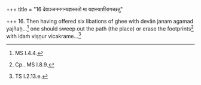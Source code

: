 +++
title = "16 देवाञ्जनमगन्यज्ञस्ततो मा यज्ञस्याशीरागच्छतु"

+++
16. Then having offered six libations of ghee with devān janam agamad yajñaḥ...[^1] one should sweep out the path (the place) or erase the footprints[^2] with idaṁ viṣṇur vicakrame...[^3]  


[^1]: MS I.4.4.  

[^2]: Cp.. MS I.8.9.  

[^3]: TS I.2.13.e.  
